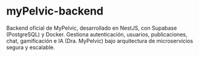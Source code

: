 # myPelvic-backend
 Backend oficial de MyPelvic, desarrollado en NestJS, con Supabase (PostgreSQL) y Docker. Gestiona autenticación, usuarios, publicaciones, chat, gamificación e IA (Dra. MyPelvic) bajo arquitectura de microservicios segura y escalable.
